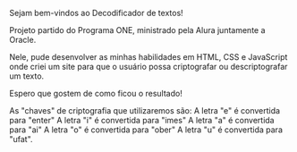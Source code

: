 Sejam bem-vindos ao Decodificador de textos!

Projeto partido do Programa ONE, ministrado pela Alura juntamente a Oracle.

Nele, pude desenvolver as minhas habilidades em HTML, CSS e JavaScript onde criei um site para que o usuário possa criptografar ou descriptografar um texto.

Espero que gostem de como ficou o resultado!

As "chaves" de criptografia que utilizaremos são: 
    A letra "e" é convertida para "enter" 
    A letra "i" é convertida para "imes" 
    A letra "a" é convertida para "ai" 
    A letra "o" é convertida para "ober" 
    A letra "u" é convertida para "ufat".